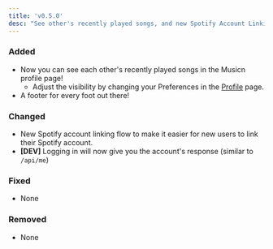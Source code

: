 ```yaml
---
title: 'v0.5.0'
desc: "See other's recently played songs, and new Spotify Account Linking flow! 🎉"
---
```


### Added

- Now you can see each other's recently played songs in the Musicn profile page!
  - Adjust the visibility by changing your Preferences in the [Profile](/profile) page.
- A footer for every foot out there!

### Changed

- New Spotify account linking flow to make it easier for new users to link their Spotify account.
- **[DEV]** Logging in will now give you the account's response (similar to `/api/me`)

### Fixed

- None

### Removed

- None
